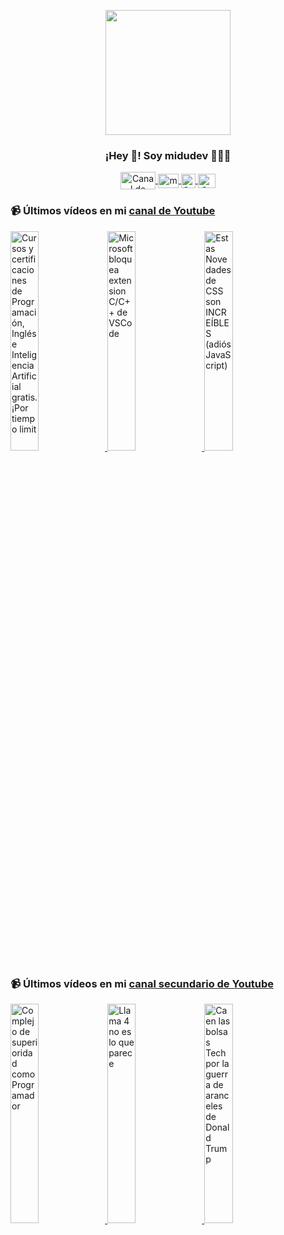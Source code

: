 <p align="center" width="300">
   <img align="center" width="200" src="https://user-images.githubusercontent.com/1561955/106762302-fda9de00-6635-11eb-99be-3ef744e60c0e.png" />
   <h3 align="center">¡Hey 👋! Soy midudev 👨🏻‍💻</h3>
</p>

<p align="center">
   <a href="https://twitch.tv/midudev" target="blank">
    <img align="center" src="https://upload.wikimedia.org/wikipedia/commons/c/ce/Twitch_logo_2019.svg" alt="Canal de Twitch de midudev" height="28px" width="56px" />
  </a>
  <span style="width: 8px;"> </span>
   <a href="https://youtube.com/midudev" target="blank">
    <img align="center" src="https://upload.wikimedia.org/wikipedia/commons/0/09/YouTube_full-color_icon_%282017%29.svg" alt="midudev" height="23px" width="33px" />
  </a>
  <span style="width: 8px;"> </span>
  <a href="https://instagram.com/midu.dev" target="blank">
    <img align="center" src="https://upload.wikimedia.org/wikipedia/commons/e/e7/Instagram_logo_2016.svg" alt="Canal de Instagram de midu.dev" height="23px" width="23px" />
  </a>
  <span style="width: 8px;"> </span>
  <a href="https://twitter.com/midudev" target="blank">
    <img align="center" src="https://upload.wikimedia.org/wikipedia/commons/thumb/6/6f/Logo_of_Twitter.svg/2491px-Logo_of_Twitter.svg.png" alt="Canal de Twitter de midudev" height="23px" width="28px" />
  </a>
</p>

### 📹 Últimos vídeos en mi [canal de Youtube](https://youtube.com/midudev?sub_confirmation=1)

<a href='https://youtu.be/5ErswRHYq1E' target='_blank'>
  <img width='30%' src='https://img.youtube.com/vi/5ErswRHYq1E/mqdefault.jpg' alt='Cursos y certificaciones de Programación, Inglés e Inteligencia Artificial gratis. ¡Por tiempo limit' />
</a>
<a href='https://youtu.be/61WRATtRe74' target='_blank'>
  <img width='30%' src='https://img.youtube.com/vi/61WRATtRe74/mqdefault.jpg' alt='Microsoft bloquea extension C/C++ de VSCode' />
</a>
<a href='https://youtu.be/2dYocOPhVgY' target='_blank'>
  <img width='30%' src='https://img.youtube.com/vi/2dYocOPhVgY/mqdefault.jpg' alt='Estas Novedades de CSS son INCREÍBLES (adiós JavaScript)' />
</a>

### 📹 Últimos vídeos en mi [canal secundario de Youtube](https://youtube.com/midulive?sub_confirmation=1)

<a href='https://youtu.be/kp2NxAQZx20' target='_blank'>
  <img width='30%' src='https://img.youtube.com/vi/kp2NxAQZx20/mqdefault.jpg' alt='Complejo de superioridad como Programador' />
</a>
<a href='https://youtu.be/cvHhH3HtttM' target='_blank'>
  <img width='30%' src='https://img.youtube.com/vi/cvHhH3HtttM/mqdefault.jpg' alt='Llama 4 no es lo que parece' />
</a>
<a href='https://youtu.be/BSjlXstg3DI' target='_blank'>
  <img width='30%' src='https://img.youtube.com/vi/BSjlXstg3DI/mqdefault.jpg' alt='Caen las bolsas Tech por la guerra de aranceles de Donald Trump' />
</a>
